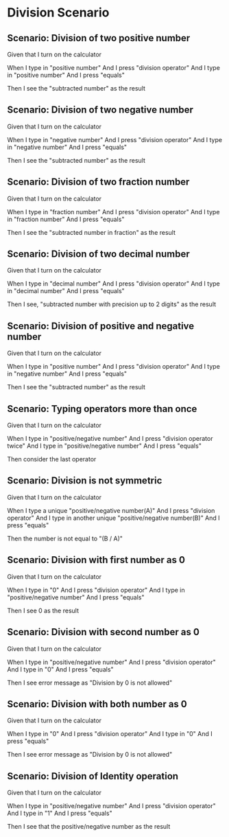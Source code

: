 # Division Scenario

## Scenario: Division of two positive number
  
  Given that I turn on the calculator
  
  When I type in "positive number"
  And I press "division operator"
  And I type in "positive number"
  And I press "equals"
  
  Then I see the "subtracted number" as the result

## Scenario: Division of two negative number
  
  Given that I turn on the calculator
  
  When I type in "negative number"
  And I press "division operator"
  And I type in "negative number"
  And I press "equals"
  
  Then I see the "subtracted number" as the result

## Scenario: Division of two fraction number
  
  Given that I turn on the calculator
  
  When I type in "fraction number"
  And I press "division operator"
  And I type in "fraction number"
  And I press "equals"
  
  Then I see the "subtracted number in fraction" as the result

## Scenario: Division of two decimal number
  
  Given that I turn on the calculator
  
  When I type in "decimal number"
  And I press "division operator"
  And I type in "decimal number"
  And I press "equals"
  
  Then I see, "subtracted number with precision up to 2 digits" as the result

## Scenario: Division of positive and negative number
  
  Given that I turn on the calculator
  
  When I type in "positive number"
  And I press "division operator"
  And I type in "negative number"
  And I press "equals"
  
  Then I see the "subtracted number" as the result

## Scenario: Typing operators more than once
  
  Given that I turn on the calculator
  
  When I type in "positive/negative number"
  And I press "division operator twice"
  And I type in "positive/negative number"
  And I press "equals"
  
  Then consider the last operator

## Scenario: Division is not symmetric
  
  Given that I turn on the calculator
  
  When I type a unique "positive/negative number(A)"
  And I press "division operator"
  And I type in another unique "positive/negative number(B)"
  And I press "equals"
  
  Then the number is not equal to "(B / A)"

## Scenario: Division with first number as 0
  
  Given that I turn on the calculator
  
  When I type in "0"
  And I press "division operator"
  And I type in "positive/negative number"
  And I press "equals"
  
  Then I see 0 as the result

## Scenario: Division with second number as 0
  
  Given that I turn on the calculator
  
  When I type in "positive/negative number"
  And I press "division operator"
  And I type in "0"
  And I press "equals"
  
  Then I see error message as "Division by 0 is not allowed"

## Scenario: Division with both number as 0
  
  Given that I turn on the calculator
  
  When I type in "0"
  And I press "division operator"
  And I type in "0"
  And I press "equals"
  
  Then I see error message as "Division by 0 is not allowed"

## Scenario: Division of Identity operation
  
  Given that I turn on the calculator
  
  When I type in "positive/negative number"
  And I press "division operator"
  And I type in "1"
  And I press "equals"
  
  Then I see that the positive/negative number as the result
